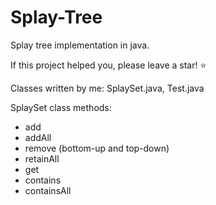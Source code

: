 # Splay-Tree

Splay tree implementation in java.

If this project helped you, please leave a star! ⭐

Classes written by me: SplaySet.java, Test.java

SplaySet class methods:
- add
- addAll
- remove (bottom-up and top-down)
- retainAll
- get
- contains
- containsAll
